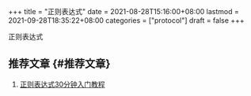 +++
title = "正则表达式"
date = 2021-08-28T15:16:00+08:00
lastmod = 2021-09-28T18:35:22+08:00
categories = ["protocol"]
draft = false
+++

正则表达式

<!--more-->


## 推荐文章 {#推荐文章}

1.  [正则表达式30分钟入门教程](http://help.locoy.com/Document/Learn%5FRegex%5FFor%5F30%5FMinutes.htm)